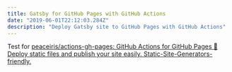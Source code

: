 ```yaml
---
title: Gatsby for GitHub Pages with GitHub Actions 
date: "2019-06-01T22:12:03.284Z"
description: "Deploy Gatsby site to GitHub Pages with GitHub Actions"
---
```


Test for [peaceiris/actions-gh-pages: GitHub Actions for GitHub Pages 🚀 Deploy static files and publish your site easily. Static-Site-Generators-friendly.](https://github.com/peaceiris/actions-gh-pages)

